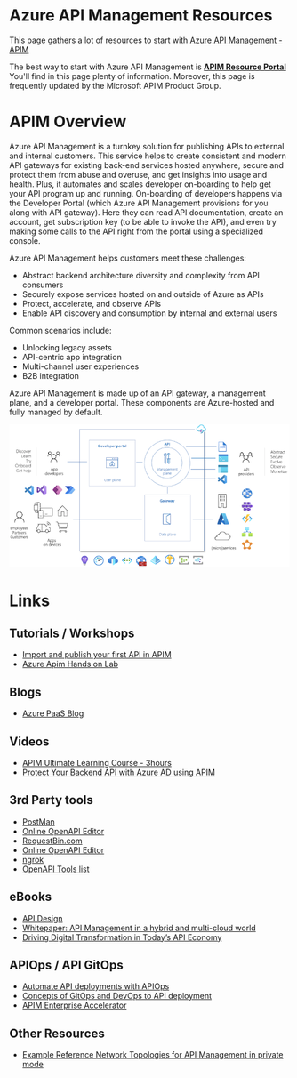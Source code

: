 # Azure API Management Resources

This page gathers a lot of resources to start with [Azure API Management - APIM](https://learn.microsoft.com/en-us/azure/api-management/)

The best way to start with Azure API Management is **[APIM Resource Portal](https://aka.ms/apimlove)**
You'll find in this page plenty of information. Moreover, this page is frequently updated by the Microsoft APIM Product Group.

# APIM Overview

Azure API Management is a turnkey solution for publishing APIs to external and internal customers. This service helps to create consistent and modern API gateways for existing back-end services hosted anywhere, secure and protect them from abuse and overuse, and get insights into usage and health. Plus, it automates and scales developer on-boarding to help get your API program up and running.
On-boarding of developers happens via the Developer Portal (which Azure API Management provisions for you along with API gateway). Here they can read API documentation, create an account, get subscription key (to be able to invoke the API), and even try making some calls to the API right from the portal using a specialized console.

Azure API Management helps customers meet these challenges:
 - Abstract backend architecture diversity and complexity from API consumers
 - Securely expose services hosted on and outside of Azure as APIs
 - Protect, accelerate, and observe APIs
 - Enable API discovery and consumption by internal and external users

Common scenarios include:
 - Unlocking legacy assets
 - API-centric app integration
 - Multi-channel user experiences
 - B2B integration


Azure API Management is made up of an API gateway, a management plane, and a developer portal. These components are Azure-hosted and fully managed by default. 

![APIM Components](./media/api-management-components.png)

# Links


## Tutorials / Workshops

 - [Import and publish your first API in APIM](https://learn.microsoft.com/en-us/azure/api-management/import-and-publish)
 - [Azure Apim Hands on Lab](https://azure.github.io/apim-lab/)

## Blogs

 - [Azure PaaS Blog](https://techcommunity.microsoft.com/t5/azure-paas-blog/bg-p/AzurePaaSBlog/label-name/azure%20api%20management)


## Videos

 - [APIM Ultimate Learning Course - 3hours](https://www.youtube.com/watch?v=K-tYU8GOUt0)
 - [Protect Your Backend API with Azure AD using APIM](https://www.youtube.com/watch?v=_FigPkMbinU)

## 3rd Party tools

 - [PostMan](https://www.postman.com)
 - [Online OpenAPI Editor](https://editor.swagger.io/)
 - [RequestBin.com](https://requestbin.com/)
 - [Online OpenAPI Editor](https://editor.swagger.io/)
 - [ngrok](https://ngrok.com/product)
 - [OpenAPI Tools list](https://openapi.tools/)


## eBooks

 - [API Design](https://aka.ms/api-design-ebook)
 - [Whitepaper: API Management in a hybrid and multi-cloud world](https://aka.ms/apimarc)
 - [Driving Digital Transformation in Today’s API Economy](https://azure.microsoft.com/en-us/resources/azure-api-management-driving-digital-transformation-in-todays-api-economy/)


## APIOps / API GitOps

 - [Automate API deployments with APIOps](https://learn.microsoft.com/en-us/azure/architecture/example-scenario/devops/automated-api-deployments-apiops)
 - [Concepts of GitOps and DevOps to API deployment](https://azure.github.io/apiops)
 - [APIM Enterprise Accelerator](https://learn.microsoft.com/en-us/azure/cloud-adoption-framework/scenarios/app-platform/api-management/landing-zone-accelerator)

## Other Resources

 - [Example Reference Network Topologies for API Management in private mode](https://techcommunity.microsoft.com/t5/azure-architecture-blog/example-reference-network-topologies-for-api-management-in/ba-p/3932001)
